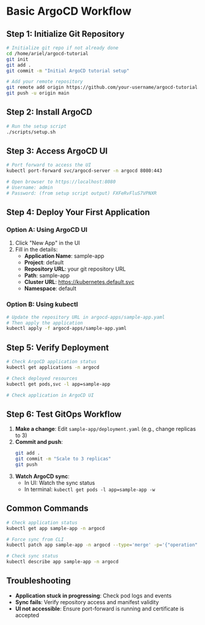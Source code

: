 # Basic ArgoCD Workflow

## Step 1: Initialize Git Repository

```bash
# Initialize git repo if not already done
cd /home/ariel/argocd-tutorial
git init
git add .
git commit -m "Initial ArgoCD tutorial setup"

# Add your remote repository
git remote add origin https://github.com/your-username/argocd-tutorial.git
git push -u origin main
```

## Step 2: Install ArgoCD

```bash
# Run the setup script
./scripts/setup.sh
```

## Step 3: Access ArgoCD UI

```bash
# Port forward to access the UI
kubectl port-forward svc/argocd-server -n argocd 8080:443

# Open browser to https://localhost:8080
# Username: admin
# Password: (from setup script output) FXFeRvFluS7VPNXR
```

## Step 4: Deploy Your First Application

### Option A: Using ArgoCD UI
1. Click "New App" in the UI
2. Fill in the details:
   - **Application Name**: sample-app
   - **Project**: default
   - **Repository URL**: your git repository URL
   - **Path**: sample-app
   - **Cluster URL**: https://kubernetes.default.svc
   - **Namespace**: default

### Option B: Using kubectl
```bash
# Update the repository URL in argocd-apps/sample-app.yaml
# Then apply the application
kubectl apply -f argocd-apps/sample-app.yaml
```

## Step 5: Verify Deployment

```bash
# Check ArgoCD application status
kubectl get applications -n argocd

# Check deployed resources
kubectl get pods,svc -l app=sample-app

# Check application in ArgoCD UI
```

## Step 6: Test GitOps Workflow

1. **Make a change**: Edit `sample-app/deployment.yaml` (e.g., change replicas to 3)
2. **Commit and push**:
   ```bash
   git add .
   git commit -m "Scale to 3 replicas"
   git push
   ```
3. **Watch ArgoCD sync**: 
   - In UI: Watch the sync status
   - In terminal: `kubectl get pods -l app=sample-app -w`

## Common Commands

```bash
# Check application status
kubectl get app sample-app -n argocd

# Force sync from CLI
kubectl patch app sample-app -n argocd --type='merge' -p='{"operation":{"initiatedBy":{"username":"admin"},"sync":{"revision":"HEAD"}}}'

# Check sync status
kubectl describe app sample-app -n argocd
```

## Troubleshooting

- **Application stuck in progressing**: Check pod logs and events
- **Sync fails**: Verify repository access and manifest validity
- **UI not accessible**: Ensure port-forward is running and certificate is accepted
